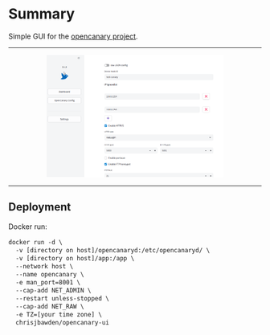

# Summary

Simple GUI for the <a href="">opencanary project</a>.

---


<div align="center">
  <img src="https://github.com/chrisjbawden/opencanary-ui/blob/main/misc/35345346.png" alt="O-UI Interface" style="width:70%; margin:auto;" />
</div>


<hr>

## Deployment

Docker run:
```
docker run -d \
  -v [directory on host]/opencanaryd:/etc/opencanaryd/ \
  -v [directory on host]/app:/app \
  --network host \
  --name opencanary \
  -e man_port=8001 \
  --cap-add NET_ADMIN \
  --restart unless-stopped \
  --cap-add NET_RAW \
  -e TZ=[your time zone] \
  chrisjbawden/opencanary-ui

```


